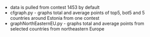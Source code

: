 * data is pulled from contest 1453 by default
* cfgraph.py - graphs total and average points of top5, bot5 and 5 countries around Estonia from one contest
* graphNorthEasternEU.py - graphs total and average points from selected countries from northeastern Europe